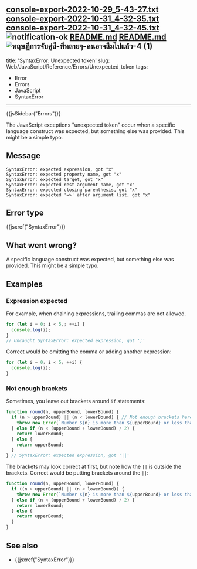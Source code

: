 [console-export-2022-10-29_5-43-27.txt](https://github.com/mdn/content/files/9897088/console-export-2022-10-29_5-43-27.txt)
[console-export-2022-10-31_4-32-35.txt](https://github.com/mdn/content/files/9897089/console-export-2022-10-31_4-32-35.txt)
[console-export-2022-10-31_4-32-45.txt](https://github.com/mdn/content/files/9897090/console-export-2022-10-31_4-32-45.txt)
![notification-ok](https://user-images.githubusercontent.com/115897626/198908485-e7b59b6e-433c-4cf0-9be6-78c77b3a5b41.svg)
[README.md](https://github.com/mdn/content/files/9897091/README.md)
[README.md](https://github.com/mdn/content/files/9897092/README.md)
![ทฤษฏีการจับคู่สี-ที่หลายๆ-คนอาจลืมไปแล้ว-4 (1)](https://user-images.githubusercontent.com/115897626/198908504-328e2c5c-384e-4ac8-b797-7c9fa31ad838.jpg)
---
title: 'SyntaxError: Unexpected token'
slug: Web/JavaScript/Reference/Errors/Unexpected_token
tags:
  - Error
  - Errors
  - JavaScript
  - SyntaxError
---

{{jsSidebar("Errors")}}

The JavaScript exceptions "unexpected token" occur when a specific language construct
was expected, but something else was provided. This might be a simple typo.

## Message

```
SyntaxError: expected expression, got "x"
SyntaxError: expected property name, got "x"
SyntaxError: expected target, got "x"
SyntaxError: expected rest argument name, got "x"
SyntaxError: expected closing parenthesis, got "x"
SyntaxError: expected '=>' after argument list, got "x"
```

## Error type

{{jsxref("SyntaxError")}}

## What went wrong?

A specific language construct was expected, but something else was provided. This might
be a simple typo.

## Examples

### Expression expected

For example, when chaining expressions, trailing commas are not allowed.

```js example-bad
for (let i = 0; i < 5,; ++i) {
  console.log(i);
}
// Uncaught SyntaxError: expected expression, got ';'
```

Correct would be omitting the comma or adding another expression:

```js example-good
for (let i = 0; i < 5; ++i) {
  console.log(i);
}
```

### Not enough brackets

Sometimes, you leave out brackets around `if` statements:

```js example-bad
function round(n, upperBound, lowerBound) {
  if (n > upperBound) || (n < lowerBound) { // Not enough brackets here!
    throw new Error(`Number ${n} is more than ${upperBound} or less than ${lowerBound}`);
  } else if (n < (upperBound + lowerBound) / 2) {
    return lowerBound;
  } else {
    return upperBound;
  }
} // SyntaxError: expected expression, got '||'
```

The brackets may look correct at first, but note how the `||` is outside the
brackets. Correct would be putting brackets around the `||`:

```js example-good
function round(n, upperBound, lowerBound) {
  if ((n > upperBound) || (n < lowerBound)) {
    throw new Error(`Number ${n} is more than ${upperBound} or less than ${lowerBound}`);
  } else if (n < (upperBound + lowerBound) / 2) {
    return lowerBound;
  } else {
    return upperBound;
  }
}
```

## See also

- {{jsxref("SyntaxError")}}
